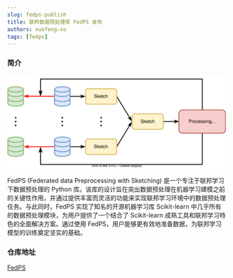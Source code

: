 ```yaml
---
slug: fedps-publish
title: 联邦数据预处理库 FedPS 发布
authors: xuefeng-xu
tags: [fedps]
---
```


### 简介

![FedPS](images/fedps.svg)

FedPS (Federated data Preprocessing with Sketching) 是一个专注于联邦学习下数据预处理的 Python 库。该库的设计旨在突出数据预处理在机器学习建模之前的关键性作用，并通过提供丰富而灵活的功能来实现联邦学习环境中的数据预处理任务。与此同时，FedPS 实现了知名的开源机器学习库 Scikit-learn 中几乎所有的数据预处理模块，为用户提供了一个结合了 Scikit-learn 成熟工具和联邦学习特色的全面解决方案。通过使用 FedPS，用户能够更有效地准备数据，为联邦学习模型的训练奠定坚实的基础。

### 仓库地址

[FedPS](https://github.com/primihub/fedps)

